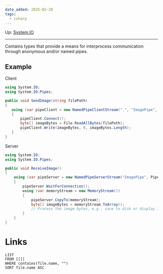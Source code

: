 ```yaml
---
date_added: 2025-02-28
tags:
  - csharp
---
```

Up: [System.IO](System.IO.md)
___
 Contains types that provide a means for interprocess communication through anonymous and/or named pipes.

## Example
Client
 ```csharp
 using System.IO;
using System.IO.Pipes;

public void SendImage(string filePath)
{
    using (var pipeClient = new NamedPipeClientStream(".", "ImagePipe", PipeDirection.Out))
    {
        pipeClient.Connect();
        byte[] imageBytes = File.ReadAllBytes(filePath);
        pipeClient.Write(imageBytes, 0, imageBytes.Length);
    }
}
 ```

Server
```cs
using System.IO;
using System.IO.Pipes;

public void ReceiveImage()
{
    using (var pipeServer = new NamedPipeServerStream("ImagePipe", PipeDirection.In))
    {
        pipeServer.WaitForConnection();
        using (var memoryStream = new MemoryStream())
        {
            pipeServer.CopyTo(memoryStream);
            byte[] imageBytes = memoryStream.ToArray();
            // Process the image bytes, e.g., save to disk or display in a web form
        }
    }
}
```
# Links
```dataview
LIST
FROM [[]]
WHERE contains(file.name, "")
SORT file.name ASC
```
